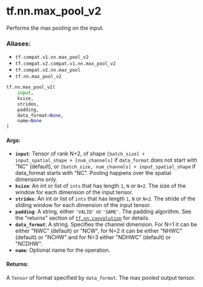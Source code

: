 <div itemscope itemtype="http://developers.google.com/ReferenceObject">
<meta itemprop="name" content="tf.nn.max_pool_v2" />
<meta itemprop="path" content="Stable" />
</div>

# tf.nn.max_pool_v2

Performs the max pooling on the input.

### Aliases:

* `tf.compat.v1.nn.max_pool_v2`
* `tf.compat.v2.compat.v1.nn.max_pool_v2`
* `tf.compat.v2.nn.max_pool`
* `tf.nn.max_pool_v2`

``` python
tf.nn.max_pool_v2(
    input,
    ksize,
    strides,
    padding,
    data_format=None,
    name=None
)
```

<!-- Placeholder for "Used in" -->


#### Args:


* <b>`input`</b>:  Tensor of rank N+2, of shape `[batch_size] + input_spatial_shape +
  [num_channels]` if `data_format` does not start with "NC" (default), or
  `[batch_size, num_channels] + input_spatial_shape` if data_format starts
  with "NC". Pooling happens over the spatial dimensions only.
* <b>`ksize`</b>: An int or list of `ints` that has length `1`, `N` or `N+2`. The size
  of the window for each dimension of the input tensor.
* <b>`strides`</b>: An int or list of `ints` that has length `1`, `N` or `N+2`. The
  stride of the sliding window for each dimension of the input tensor.
* <b>`padding`</b>: A string, either `'VALID'` or `'SAME'`. The padding algorithm. See
  the "returns" section of <a href="../../tf/nn/convolution.md"><code>tf.nn.convolution</code></a> for details.
* <b>`data_format`</b>: A string. Specifies the channel dimension. For N=1 it can be
  either "NWC" (default) or "NCW", for N=2 it can be either "NHWC" (default)
  or "NCHW" and for N=3 either "NDHWC" (default) or "NCDHW".
* <b>`name`</b>: Optional name for the operation.


#### Returns:

A `Tensor` of format specified by `data_format`.
The max pooled output tensor.
